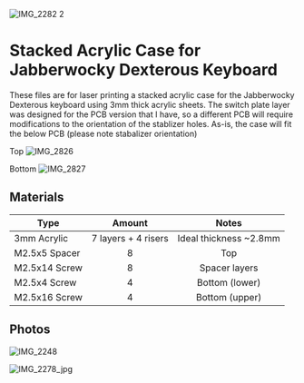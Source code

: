![IMG_2282 2](https://user-images.githubusercontent.com/800930/134778737-f2cdbc99-12a2-4160-8267-93a67358471c.jpg)

# Stacked Acrylic Case for Jabberwocky Dexterous Keyboard

These files are for laser printing a stacked acrylic case for the Jabberwocky Dexterous keyboard using 3mm thick acrylic sheets.  The switch plate layer was designed for the PCB version that I have, so a different PCB will require modifications to the orientation of the stablizer holes.  As-is, the case will fit the below PCB (please note stabalizer orientation)

Top
![IMG_2826](https://user-images.githubusercontent.com/800930/134778481-5d98ce5f-8b61-4da7-9d06-009369b09fdf.jpg)

Bottom
![IMG_2827](https://user-images.githubusercontent.com/800930/134778488-263d78d2-326d-45a4-a890-8cd9d9977fe4.jpg)


## Materials

| Type          | Amount    | Notes  |
| ------------- |:---------:|:---------:|
| 3mm Acrylic   | 7 layers + 4 risers | Ideal thickness ~2.8mm |
| M2.5x5 Spacer | 8         | Top       |
| M2.5x14 Screw | 8         | Spacer layers    |
| M2.5x4 Screw  | 4         | Bottom (lower)   |
| M2.5x16 Screw | 4         | Bottom (upper)   |

## Photos

![IMG_2248](https://user-images.githubusercontent.com/800930/134943744-5b7d89b1-1b33-47ce-8b2e-7a667f25f6c7.jpg)

![IMG_2278_jpg](https://user-images.githubusercontent.com/800930/134943772-9dbc6f20-22e2-4490-9745-c1c71d46fa03.jpg)
